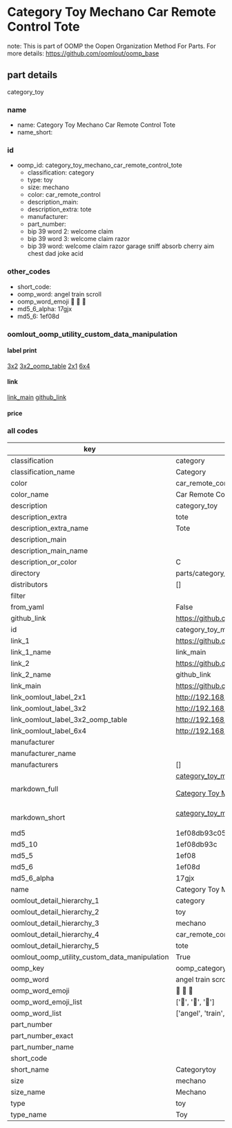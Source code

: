 # Category Toy Mechano Car Remote Control Tote  

note: This is part of OOMP the Oopen Organization Method For Parts. For more details: https://github.com/oomlout/oomp_base

##  part details



category_toy

### name
* name: Category Toy Mechano Car Remote Control Tote
* name_short: 
### id
* oomp_id: category_toy_mechano_car_remote_control_tote
  * classification: category
  * type: toy
  * size: mechano
  * color: car_remote_control
  * description_main: 
  * description_extra: tote
  * manufacturer: 
  * part_number: 
  * bip 39 word 2: welcome claim
  * bip 39 word 3: welcome claim razor
  * bip 39 word: welcome claim razor garage sniff absorb cherry aim chest dad joke acid

### other_codes
* short_code: 
* oomp_word: angel train scroll
* oomp_word_emoji :angel: :train: :scroll:
* md5_6_alpha: 17gjx
* md5_6: 1ef08d






### oomlout_oomp_utility_custom_data_manipulation
#### label print
[3x2](http://192.168.1.245:1112/?label=oomp%2017gjx)
[3x2_oomp_table](http://192.168.1.107:1112/?label=oomp%2017gjx)
[2x1](http://192.168.1.242:1112/?label=oomp%2017gjx)
[6x4](http://192.168.1.55:1112/?label=oomp%2017gjx)    

#### link

[link_main](https://github.com/oomlout/oomlout_oomp_current_version_messy/tree/main/parts/category_toy_mechano_car_remote_control_tote) [github_link](https://github.com/oomlout/oomlout_oomp_part_src/tree/main/parts/category_toy_mechano_car_remote_control_tote)                             

#### price







### all codes 
| key | value |  
| --- | --- |  
| classification | category |  
| classification_name | Category |  
| color | car_remote_control |  
| color_name | Car Remote Control |  
| description | category_toy |  
| description_extra | tote |  
| description_extra_name | Tote |  
| description_main |  |  
| description_main_name |  |  
| description_or_color | C  |  
| directory | parts/category_toy_mechano_car_remote_control_tote |  
| distributors | [] |  
| filter |  |  
| from_yaml | False |  
| github_link | https://github.com/oomlout/oomlout_oomp_part_src/tree/main/parts/category_toy_mechano_car_remote_control_tote |  
| id | category_toy_mechano_car_remote_control_tote |  
| link_1 | https://github.com/oomlout/oomlout_oomp_current_version_messy/tree/main/parts/category_toy_mechano_car_remote_control_tote |  
| link_1_name | link_main |  
| link_2 | https://github.com/oomlout/oomlout_oomp_part_src/tree/main/parts/category_toy_mechano_car_remote_control_tote |  
| link_2_name | github_link |  
| link_main | https://github.com/oomlout/oomlout_oomp_current_version_messy/tree/main/parts/category_toy_mechano_car_remote_control_tote |  
| link_oomlout_label_2x1 | http://192.168.1.242:1112/?label=oomp%2017gjx |  
| link_oomlout_label_3x2 | http://192.168.1.245:1112/?label=oomp%2017gjx |  
| link_oomlout_label_3x2_oomp_table | http://192.168.1.107:1112/?label=oomp%2017gjx |  
| link_oomlout_label_6x4 | http://192.168.1.55:1112/?label=oomp%2017gjx |  
| manufacturer |  |  
| manufacturer_name |  |  
| manufacturers | [] |  
| markdown_full | [category_toy_mechano_car_remote_control_tote](https://github.com/oomlout/oomlout_oomp_current_version_messy/tree/main/parts/category_toy_mechano_car_remote_control_tote)<br>[](https://github.com/oomlout/oomlout_oomp_current_version_messy/tree/main/parts/category_toy_mechano_car_remote_control_tote)<br>[Category Toy Mechano Car Remote Control Tote](https://github.com/oomlout/oomlout_oomp_current_version_messy/tree/main/parts/category_toy_mechano_car_remote_control_tote)<br><br> |  
| markdown_short | [category_toy_mechano_car_remote_control_tote](https://github.com/oomlout/oomlout_oomp_current_version_messy/tree/main/parts/category_toy_mechano_car_remote_control_tote)<br><br> |  
| md5 | 1ef08db93c0544ec0366b5f7654a6fca |  
| md5_10 | 1ef08db93c |  
| md5_5 | 1ef08 |  
| md5_6 | 1ef08d |  
| md5_6_alpha | 17gjx |  
| name | Category Toy Mechano Car Remote Control Tote |  
| oomlout_detail_hierarchy_1 | category |  
| oomlout_detail_hierarchy_2 | toy |  
| oomlout_detail_hierarchy_3 | mechano |  
| oomlout_detail_hierarchy_4 | car_remote_control |  
| oomlout_detail_hierarchy_5 | tote |  
| oomlout_oomp_utility_custom_data_manipulation | True |  
| oomp_key | oomp_category_toy_mechano_car_remote_control_tote |  
| oomp_word | angel train scroll |  
| oomp_word_emoji | :angel: :train: :scroll: |  
| oomp_word_emoji_list | [':angel:', ':train:', ':scroll:'] |  
| oomp_word_list | ['angel', 'train', 'scroll'] |  
| part_number |  |  
| part_number_exact |  |  
| part_number_name |  |  
| short_code |  |  
| short_name | Categorytoy |  
| size | mechano |  
| size_name | Mechano |  
| type | toy |  
| type_name | Toy |  
